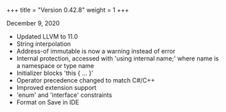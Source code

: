 +++
title = "Version 0.42.8"
weight = 1
+++

December 9, 2020

- Updated LLVM to 11.0
- String interpolation
- Address-of immutable is now a warning instead of error
- Internal protection, accessed with 'using internal name;' where name is a namespace or type name
- Initializer blocks 'this { ... }'
- Operator precedence changed to match C#/C++
- Improved extension support
- 'enum' and 'interface' constraints
- Format on Save in IDE